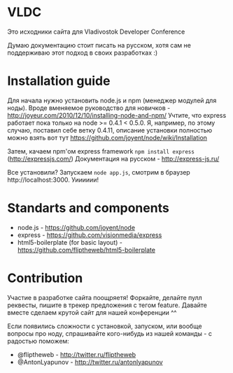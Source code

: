 # VLDC
Это исходники сайта для Vladivostok Developer Conference

Думаю документацию стоит писать на русском, хотя сам не поддерживаю этот подход в своих разработках :)

# Installation guide
Для начала нужно установить node.js и npm (менеджер модулей для ноды).
Вроде вменяемое руководство для новичков - http://joyeur.com/2010/12/10/installing-node-and-npm/
Учтите, что express работает пока только на node >= 0.4.1 < 0.5.0. Я, например, по этому случаю, поставил себе ветку 0.4.11, описание установки полностью можно взять вот тут https://github.com/joyent/node/wiki/Installation

Затем, качаем npm'ом express framework `npm install express` (http://expressjs.com/)
Документация на русском - http://express-js.ru/

Все установили? Запускаем `node app.js`, смотрим в браузер http://localhost:3000. Уииииии!

# Standarts and components
* node.js - https://github.com/joyent/node
* express - https://github.com/visionmedia/express
* html5-boilerplate (for basic layout) - https://github.com/fliptheweb/html5-boilerplate

# Contribution
Участие в разработке сайта поощряетя! Форкайте, делайте пулл реквесты, пишите в трекер предложения с тегом feature. Давайте вместе сделаем крутой сайт для нашей конференции ^^

Если появились сложности с установкой, запуском, или вообще вопросы про ноду, спрашивайте кого-нибудь из нашей команды - с радостью поможем:

* @fliptheweb - http://twitter.ru/fliptheweb
* @AntonLyapunov - http://twitter.ru/antonlyapunov
